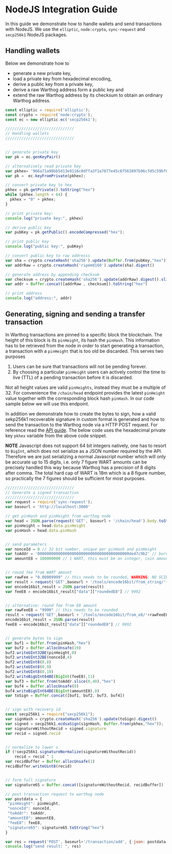 # NodeJS Integration Guide
In this guide we demonstrate how to handle wallets and send transactions with NodeJS. We use the `elliptic`, `node:crypto`, `sync-request` and `secp256k1` NodeJS packages.

## Handling wallets

Below we demonstrate how to
- generate a new private key,
- load a private key from hexadecimal encoding, 
- derive a public key from a private key,
- derive a raw Warthog address form a public key and
- extend the raw Warthog address by its checksum to obtain an ordinary Warthog address. 
```javascript
const elliptic = require('elliptic');
const crypto = require('node:crypto');
const ec = new elliptic.ec('secp256k1');

//////////////////////////////
// Handling wallets
//////////////////////////////


// generate private key
var pk = ec.genKeyPair()

// alternatively read private key
var pkhex= '966a71a98bb5d13e9116c0dffa3f1a7877e45c6f563897b96cfd5c59bf0803e0'
var pk =  ec.keyFromPrivate(pkhex);

// convert private key to hex
pkhex = pk.getPrivate().toString("hex")
while (pkhex.length < 64) {
  pkhex = "0" + pkhex;
}

// print private key:
console.log("private key:", pkhex)

// derive public key
var pubKey = pk.getPublic().encodeCompressed("hex");

// print public key
console.log("public key:", pubKey)

// convert public key to raw addresss
var sha = crypto.createHash('sha256').update(Buffer.from(pubKey,"hex")).digest()
var addrRaw = crypto.createHash('ripemd160').update(sha).digest()

// generate address by appending checksum
var checksum = crypto.createHash('sha256').update(addrRaw).digest().slice(0,4)
var addr = Buffer.concat([addrRaw , checksum]).toString("hex")

// print address
console.log("address:", addr)

```

## Generating, signing and sending a transfer transaction

In Warthog transactions are pinned to a specific block the blockchain. The height of this block is its `pinHeight`, its hash the `pinHash`. This information has to be retrieved from the node in order to start generating a transaction, a transaction with a `pinHeight` that is too old be discarded. 
This serves two purposes
1. Users can be sure that transactions will not be pending forever.
2. By choosing a particular `pinHeight` users can actively control the time to live (TTL) of a pending transaction before it is discarded.

Not all height values are valid `pinHeights`, instead they must be a multiple of 32. For convenience the `/chain/head` endpoint provides the latest `pinHeight` value together with the corresponding block hash `pinHash`. In our code sample below we will use this endpoint.

In addition we demonstrate how to create the bytes to sign, how a valid sekp256k1 recoverable signature in custom format is generated and how to send the transaction to the Warthog node via a HTTP POST request. For reference read the [API guide](API.md). The below code uses the hexadecimal private key `pkhex` variable from the above code snippet.

**NOTE** Javascript does not support 64 bit integers natively, one has to resort to `BigInt`, which does not serialize as a JSON number required by the API. Therefore we are just serializing a normal Javascript number which will only be accurate up to 15 digits, i.e. only 7 figure WART amounts can be precisely handled this way because Warthog has a precision of 8 digits after comma. The total hard cap of WART is 18m which is a 8 figure number, so practically the 7 figures should be sufficient for most purposes.
```javascript
//////////////////////////////
// Generate a signed transaction
//////////////////////////////
var request = require('sync-request');
var baseurl = 'http://localhost:3000'

// get pinHash and pinHeight from warthog node
var head = JSON.parse(request('GET', baseurl + '/chain/head').body.toString())
var pinHeight = head.data.pinHeight
var pinHash = head.data.pinHash


// send parameters
var nonceId = 0 // 32 bit number, unique per pinHash and pinHeight
var toAddr = '0000000000000000000000000000000000000000de47c9b2' // burn destination address
var amountE8 = 100000000 // 1 WART, this must be an integer, coin amount * 10E8


// round fee from WART amount
var rawFee = "0.00009999" // this needs to be rounded, WARNING: NO SCIENTIFIC NOTATION
var result = request('GET',baseurl + '/tools/encode16bit/from_string/'+rawFee).body.toString()
var encode16bit_result = JSON.parse(result)
var feeE8 = encode16bit_result["data"]["roundedE8"] // 9992


// alternative: round fee from E8 amount
var rawFeeE8 = "9999" // this needs to be rounded
result = request('GET',baseurl + '/tools/encode16bit/from_e8/'+rawFeeE8).body.toString()
encode16bit_result = JSON.parse(result)
feeE8 = encode16bit_result["data"]["roundedE8"] // 9992


// generate bytes to sign
var buf1 = Buffer.from(pinHash,"hex")
var buf2 = Buffer.allocUnsafe(19)
buf2.writeUInt32BE(pinHeight,0)
buf2.writeUInt32BE(nonceId,4)
buf2.writeUInt8(0,8)
buf2.writeUInt8(0,9)
buf2.writeUInt8(0,10)
buf2.writeBigUInt64BE(BigInt(feeE8),11)
var buf3 = Buffer.from(toAddr.slice(0,40),"hex")
var buf4 = Buffer.allocUnsafe(8)
buf4.writeBigUInt64BE(BigInt(amountE8),0)
var toSign = Buffer.concat([buf1, buf2, buf3, buf4])


// sign with recovery id
const secp256k1 = require("secp256k1");
var signHash = crypto.createHash('sha256').update(toSign).digest()
var signed = secp256k1.ecdsaSign(signHash, Buffer.from(pkhex,"hex"));
var signatureWithoutRecid = signed.signature
var recid = signed.recid


// normalize to lower s
if (!secp256k1.signatureNormalize(signatureWithoutRecid))
    recid = recid ^ 1
var recidBuffer = Buffer.allocUnsafe(1)
recidBuffer.writeUint8(recid)


// form full signature
var signature65 = Buffer.concat([signatureWithoutRecid, recidBuffer])

// post transaction request to warthog node
var postdata = {
 "pinHeight": pinHeight,
 "nonceId": nonceId,
 "toAddr": toAddr,
 "amountE8": amountE8,
 "feeE8": feeE8,
 "signature65": signature65.toString("hex")
}

var res = request('POST', baseurl+'/transaction/add', { json: postdata }).body.toString()
console.log("send result: ", res)
```
